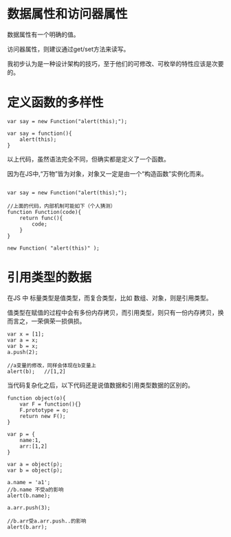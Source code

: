 # 数据属性和访问器属性

数据属性有一个明确的值。

访问器属性，则建议通过get/set方法来读写。

我初步认为是一种设计架构的技巧，至于他们的可修改、可枚举的特性应该是次要的。

# 定义函数的多样性

```
var say = new Function("alert(this);");

var say = function(){
    alert(this);
}
```

以上代码，虽然语法完全不同，但确实都是定义了一个函数。

因为在JS中,“万物”皆为对象，对象又一定是由一个“构造函数”实例化而来。

```

var say = new Function("alert(this);");

//上面的代码，内部机制可能如下（个人猜测）
function Function(code){
    return func(){
        code;
    }
}

new Function( "alert(this)" );

```

# 引用类型的数据

在JS 中 标量类型是值类型，而复合类型，比如 数组、对象，则是引用类型。

值类型在赋值的过程中会有多份内存拷贝，而引用类型，则只有一份内存拷贝，换而言之，一荣俱荣一损俱损。

```
var x = [1];
var a = x;
var b = x;
a.push(2);

//a变量的修改，同样会体现在b变量上
alert(b);   //[1,2]
```

当代码复杂化之后，以下代码还是说值数据和引用类型数据的区别的。

```
function object(o){
    var F = function(){}
    F.prototype = o;
    return new F();
}

var p = {
    name:1,
    arr:[1,2]
}

var a = object(p);
var b = object(p);

a.name = 'a1';
//b.name 不受a的影响
alert(b.name);

a.arr.push(3);

//b.arr受a.arr.push..的影响
alert(b.arr);
```